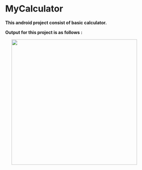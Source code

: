 # MyCalculator
<b>This android project consist of basic calculator.

Output for this project is as follows :</b>
<div>
    <img src="https://user-images.githubusercontent.com/35371687/48965229-332af980-efdf-11e8-8da0-a177eac77a1a.png" width="400px" hspace="20"></img>    
</div>
